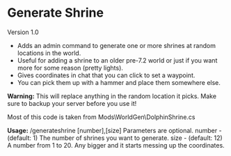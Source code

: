 # Generate Shrine
Version 1.0

* Adds an admin command to generate one or more shrines at random locations in the world.
* Useful for adding a shrine to an older pre-7.2 world or just if you want more for some reason (pretty lights).
* Gives coordinates in chat that you can click to set a waypoint.
* You can pick them up with a hammer and place them somewhere else.

**Warning:** This will replace anything in the random location it picks. Make sure to backup your server before you use it!

Most of this code is taken from Mods\WorldGen\DolphinShrine.cs

**Usage:** /generateshrine [number],[size]
Parameters are optional.
number - (default: 1) The number of shrines you want to generate.
size - (default: 12) A number from 1 to 20. Any bigger and it starts messing up the coordinates.